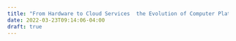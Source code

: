 ```yaml
---
title: "From Hardware to Cloud Services  the Evolution of Computer Platforms"
date: 2022-03-23T09:14:06-04:00
draft: true
---
```


